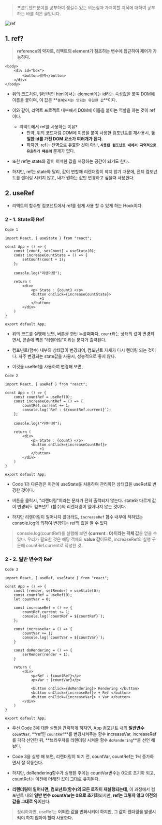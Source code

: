 > 프론트엔드분야를 공부하며 생길수 있는 의문점과 가져야할 지식에 대하여 공부하는 바를 적은 글입니다.

![ref](https://velog.velcdn.com/images/cnffjd95/post/6b4ad281-5d11-4c16-b8fc-eefb33bbc76e/image.png)

## 1. ref?

> **reference의 약자로, 리액트의 element가 참조하는 변수에 접근하여 제어가 가능하다.**

```
<body>
	<div id="box">
    	<button>클릭</button>
    </div>
</body>
```

- 위의 코드처럼, 일반적인 html에서는 element에는 id라는 속성값을 붙여 DOM에 이름을 붙이며, 이 값은 **`중복되서는 안되는 유일한 값`**이다.

- 이와 같이, 리액트 프로젝트 내부에서 DOM에 이름을 붙이는 역할을 하는 것이 ref이다.

  - 리액트에서 ref를 사용하는 이유?
    - 만약, 위의 코드처럼 DOM에 이름을 붙여 사용한 컴포넌트를 재사용시, **동일한 id를 가진 DOM 요소가 여러개가 된다.**
    - 하지만, ref는 전역으로 유효한 것이 아닌, **`사용된 컴포넌트 내에서 지역적으로 유효하기 때문에`** 문제가 없다.

- 또한 ref는 state와 같이 어떠한 값을 저장하는 공간이 되기도 한다.

- 하지만, ref는 state와 달리, 값이 변할때 리렌더링이 되지 않기 때문에, 전체 컴포넌트를 렌더링 시키지 않고, 내가 원하는 값만 변경하고 싶을때 사용한다.

## 2. useRef

- 리액트의 함수형 컴포넌트에서 ref를 쉽게 사용 할 수 있게 하는 Hook이다.

### 2 - 1. State와 Ref

```
Code 1

import React, { useState } from "react";

const App = () => {
	const [count, setCount] = useState(0);
    const increaseCountState = () => {
    	setCount(count + 1);
    };

    console.log("리렌더링");

    return (
    	<div>
        	<p> State : {count} </p>
            <button onClick={increaseCountState}>
            	+1
            </button>
        </div>
    )
}

export default App;
```

- 위의 코드를 실행해 보면, 버튼을 한번 누를때마다, `count`라는 상태의 값이 변경되면서, 콘솔에 찍은 "리렌더링"이라는 문자가 출력된다.

- 컴포넌트(함수) 내부의 상태값이 변경되어, 컴포넌트 자체가 다시 렌더링 되는 것이다. 자주 변경되는 state값을 사용시, 성능적으로 좋지 않다.

- 이것을 useRef를 사용하여 변경해 보면,

```
Code 2

import React, { useRef } from "react";

const App = () => {
	const countRef = useRef(0);
    const increaseCountRef = () => {
    	countRef.current += 1;
        console.log(`Ref : ${countRef.current}`);
    };

    console.log("리렌더링");

    return (
    	<div>
        	<p> State : {count} </p>
            <button onClick={increaseCountRef}>
            	+1
            </button>
        </div>
    )
}

export default App;
```

- Code 1과 다른점은 이전에 useState를 사용하여 관리하던 상태값을 useRef로 변경한 것이다.

- 버튼을 클릭시, "리렌더링"이라는 문자가 전혀 출력되지 않는다. state와 다르게 값이 변경되도 컴포넌트 (함수)의 리렌더링이 일어나지 않는 것이다.

- 하지만 리렌더링이 일어나지 않더라도, `increaseRef` 함수 내부에 적혀있는 console.log에 의하여 변경되는 ref의 값을 알 수 있다

> console.log(countRef)를 실행해 보면 **{current : 0}이라는 객체 값**을 얻을 수 있다. 우리가 필요한 것은 해당 객체의 **value 값**이므로, increaseRef의 실행 구문에 countRef.current로 작성한 것.

### 2 - 2. 일반 변수와 Ref

```
Code 3

import React, { useRef, useState } from "react";

const App = () => {
	const [render, setRender] = useState(0);
   	const countRef = useRef(0);
    let countVar = 0;

    const increaseRef = () => {
    	countRef.current += 1;
        console.log(`countRef = ${countRef}`);
    };

    const increaseVar = () => {
    	countVar += 1;
        console.log(`countVar = ${countVar}`);
    }

    const doRendering = () => {
    	serRender(render + 1);
    }

    return (
    	<div>
        	<p>Ref : {countRef}</p>
            <p>Var : {countVar}</p>

            <button onClick={doRendering}> Rendering </button>
            <button onClick={increaseRef}> + Ref </button>
            <button onClick={increaseVar}> + Var </button>
        </div>
    )
}

export default App;
```

- 우선 Code 3에 대한 설명을 간략하게 하자면, App 컴포넌트 내의 **일반변수 `countVar`**, **ref인 `countRef`**를 변경시켜주는 함수 increaseVar, increaseRef를 각각 선언한 뒤, **브라우저를 리렌더링 시켜줄 함수 `doRendering`**을 선언 해놨다.

- Code 3을 실행 해 보면, 리렌더링이 되기 전, countVar, countRef는 1씩 증가하면서 잘 작동한다.

- 하지만, doRendering함수가 실행된 후에는 countVar변수는 0으로 초기화 되고, countRef는 이전에 더해진 값이 그대로 유지된다.

- **리렌더링이 일어나면, 컴포넌트(함수)의 모든 로직이 재실행되는데**, 이 과정에서 컴포넌트 내의 **일반 변수 countVar는 0으로 초기화**되지만, **ref는 그렇지 않고 이전의 값을 그대로 유지**한다.

> 정리하자면, useRef는 **어떠한 값을 변화시켜야 하지만, 그 값이 렌더링을 발생시켜야 하지 않아야 할때 사용한다.**
